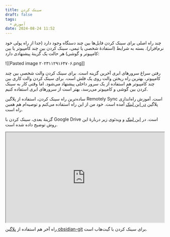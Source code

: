 ```yaml
---
title: سینک کردن
draft: false
tags:
  - آموزش
date: 2024-08-24 11:52
---
```


چند راه اصلی برای سینک کردن فایل‌ها بین چند دستگاه وجود دارد (جدا از راه پولی خود نرم‌افزار). بسته به شرایط (استفادهٔ شخصی یا تیمی، سینک کردن بین چند کامپیوتر یا بین کامپیوتر و گوشی) هر حالت یک گزینهٔ پیشنهادی دارد:

![[Pasted image ۲۰۲۳۱۱۲۹۱۶۴۷۰۶.png]]


رفتن سراغ سرورهای ابری آخرین گزینه است. برای سینک کردن والت شخصی بین چند کامپیوتر، بهترین راه ریختن والت روی یک فلش است. برای سینک کردن والت کاری بین چند کامپیوتر هم استفاده از یک سرور داخلی پیشنهاد می‌شود. اما وقتی کار به سینک کردن بین گوشی و کامپیوتر می‌رسد، بهتر است از سرورهای ابری استفاده کنیم.

ساده‌ترین راه سینک کردن، استفاده از پلاگین Remotely Sync است. آموزش راه‌اندازی پلاگین [در این لینک](https://karfekr.ir/794/how-to-sync-obsidian/) آمده است. خود من از این راه استفاده می‌کنم و توصیه‌ام هم همین راه است.

گزینهٔ بعدی، سینک کردن با Google Drive است. در [این لینک](https://zachshirow.ir/posts/sync-notes-with-google-drive/) و ویدئوی زیر دربارهٔ این روش توضیح داده شده است.

<style>.h_iframe-aparat_embed_frame{position:relative;}.h_iframe-aparat_embed_frame .ratio{display:block;width:100%;height:auto;}.h_iframe-aparat_embed_frame iframe{position:absolute;top:0;left:0;width:100%;height:100%;}</style><div class="h_iframe-aparat_embed_frame"><span style="display: block;padding-top: 57%"></span><iframe src="https://www.aparat.com/video/video/embed/videohash/m85k625/vt/frame?titleShow=true&recom=self"  allowFullScreen="true" webkitallowfullscreen="true" mozallowfullscreen="true"></iframe></div>

راه آخر هم استفاده از [پلاگین obsidian-git](https://github.com/denolehov/obsidian-git/wiki/Installation) برای سینک کردن با گیت‌هاب است.
